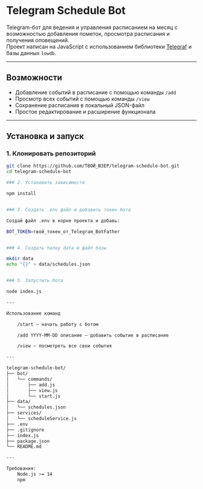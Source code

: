 # Telegram Schedule Bot

Telegram-бот для ведения и управления расписанием на месяц с возможностью добавления пометок, просмотра расписания и получения оповещений.  
Проект написан на JavaScript с использованием библиотеки [Telegraf](https://telegraf.js.org/) и базы данных `lowdb`.

---

## Возможности

- Добавление событий в расписание с помощью команды `/add`
- Просмотр всех событий с помощью команды `/view`
- Сохранение расписания в локальный JSON-файл
- Простое редактирование и расширение функционала

---

## Установка и запуск

### 1. Клонировать репозиторий

```bash
git clone https://github.com/ТВОЙ_ЮЗЕР/telegram-schedule-bot.git
cd telegram-schedule-bot

### 2. Установить зависимости

npm install


### 3. Создать .env файл и добавить токен бота

Создай файл .env в корне проекта и добавь:

BOT_TOKEN=твой_токен_от_Telegram_BotFather


### 4. Создать папку data и файл базы

mkdir data
echo "{}" > data/schedules.json


### 5. Запустить бота

node index.js

---

Использование команд

    /start — начать работу с ботом

    /add YYYY-MM-DD описание — добавить событие в расписание

    /view — посмотреть все свои события

---

telegram-schedule-bot/
├── bot/
│   └── commands/
│       ├── add.js
│       ├── view.js
│       └── start.js
├── data/
│   └── schedules.json
├── services/
│   └── scheduleService.js
├── .env
├── .gitignore
├── index.js
├── package.json
└── README.md

---

Требования:
    Node.js >= 14
    npm